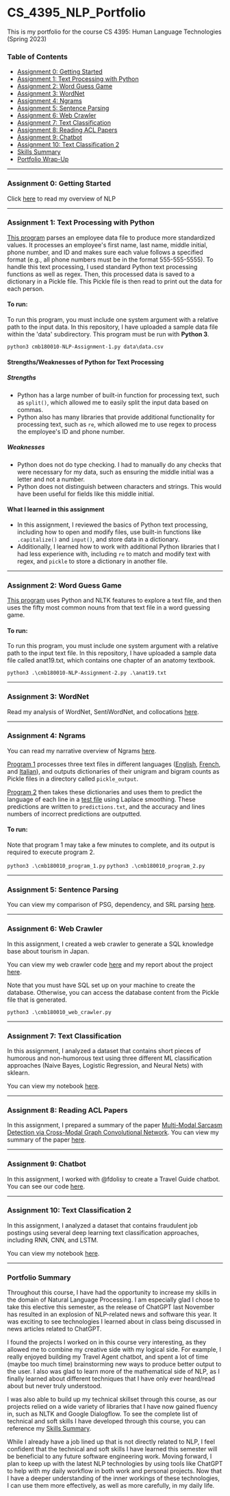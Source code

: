 # CS_4395_NLP_Portfolio
This is my portfolio for the course CS 4395: Human Language Technologies (Spring 2023)

### Table of Contents

- [Assignment 0: Getting Started](#assignment-0-getting-started)
- [Assignment 1: Text Processing with Python](#assignment-1-text-processing-with-python)
- [Assignment 2: Word Guess Game](#assignment-2-word-guess-game)
- [Assignment 3: WordNet](#assignment-3-wordnet)
- [Assignment 4: Ngrams](#assignment-4-ngrams)
- [Assignment 5: Sentence Parsing](#assignment-5-sentence-parsing)
- [Assignment 6: Web Crawler](#assignment-6-web-crawler)
- [Assignment 7: Text Classification](#assignment-7-text-classification)
- [Assignment 8: Reading ACL Papers](#assignment-8-reading-acl-papers)
- [Assignment 9: Chatbot](#assignment-9-chatbot)
- [Assignment 10: Text Classification 2](#assignment-10-text-classification-2)
- [Skills Summary](https://github.com/cadybaltz/CS_4395_NLP_Portfolio/blob/main/SkillsSummary.md)
- [Portfolio Wrap-Up](#portfolio-wrap-up)

-----

### Assignment 0: Getting Started
Click [here](https://github.com/cadybaltz/CS_4395_NLP_Portfolio/blob/main/Assignment_0/Overview_of_NLP.pdf) to read my overview of NLP

-----

### Assignment 1: Text Processing with Python
[This program](https://github.com/cadybaltz/CS_4395_NLP_Portfolio/blob/main/Assignment_1/cmb180010-NLP-Assignment-1.py) parses an employee data file to produce more standardized values. It processes an employee's first name, last name, middle initial, phone number, and ID and makes sure each value follows a specified format (e.g., all phone numbers must be in the format 555-555-5555). To handle this text processing, I used standard Python text processing functions as well as regex. Then, this processed data is saved to a dictionary in a Pickle file. This Pickle file is then read to print out the data for each person.

#### To run:
To run this program, you must include one system argument with a relative path to the input data. In this repository, I have uploaded a sample data file within the 'data' subdirectory. This program must be run with **Python 3**.

`python3 cmb180010-NLP-Assignment-1.py data\data.csv`

#### Strengths/Weaknesses of Python for Text Processing
##### Strengths
- Python has a large number of built-in function for processing text, such as `split()`, which allowed me to easily split the input data based on commas.
- Python also has many libraries that provide additional functionality for processing text, such as `re`, which allowed me to use regex to process the employee's ID and phone number.

##### Weaknesses
- Python does not do type checking. I had to manually do any checks that were necessary for my data, such as ensuring the middle initial was a letter and not a number.
- Python does not distinguish between characters and strings. This would have been useful for fields like this middle initial.

#### What I learned in this assignment
- In this assignment, I reviewed the basics of Python text processing, including how to open and modify files, use built-in functions like `.capitalize()` and `input()`, and store data in a dictionary.
- Additionally, I learned how to work with additional Python libraries that I had less experience with, including `re` to match and modify text with regex, and `pickle` to store a dictionary in another file.

-----

### Assignment 2: Word Guess Game
[This program](https://github.com/cadybaltz/CS_4395_NLP_Portfolio/blob/main/Assignment_2/cmb180010-NLP-Assignment-2.py) uses Python and NLTK features to explore a text file, and then uses the fifty most common nouns from that text file in a word guessing game.

#### To run:
To run this program, you must include one system argument with a relative path to the input text file. In this repository, I have uploaded a sample data file called anat19.txt, which contains one chapter of an anatomy textbook.

`python3 .\cmb180010-NLP-Assignment-2.py .\anat19.txt`


-----

### Assignment 3: WordNet
Read my analysis of WordNet, SentiWordNet, and collocations [here](https://github.com/cadybaltz/CS_4395_NLP_Portfolio/blob/main/Assignment_3/cmb180010-NLP-Assignment-3.pdf).


-----

### Assignment 4: Ngrams

You can read my narrative overview of Ngrams [here](https://github.com/cadybaltz/CS_4395_NLP_Portfolio/blob/main/Assignment_4/cmb180010_ngrams_narrative.pdf).

[Program 1](https://github.com/cadybaltz/CS_4395_NLP_Portfolio/blob/main/Assignment_4/cmb180010_program_1.py) processes three text files in different languages ([English](https://github.com/cadybaltz/CS_4395_NLP_Portfolio/blob/main/Assignment_4/data/LangId.train.English), [French](https://github.com/cadybaltz/CS_4395_NLP_Portfolio/blob/main/Assignment_4/data/LangId.train.French), and [Italian](https://github.com/cadybaltz/CS_4395_NLP_Portfolio/blob/main/Assignment_4/data/LangId.train.Italian)), and outputs dictionaries of their unigram and bigram counts as Pickle files in a directory called `pickle_output`.

[Program 2](https://github.com/cadybaltz/CS_4395_NLP_Portfolio/blob/main/Assignment_4/cmb180010_program_2.py) then takes these dictionaries and uses them to predict the language of each line in a [test file](https://github.com/cadybaltz/CS_4395_NLP_Portfolio/blob/main/Assignment_4/data/LangId.test) using Laplace smoothing. These predictions are written to `predictions.txt`, and the accuracy and lines numbers of incorrect predictions are outputted.

#### To run:
Note that program 1 may take a few minutes to complete, and its output is required to execute program 2.

`python3 .\cmb180010_program_1.py`
`python3 .\cmb180010_program_2.py`

-----

### Assignment 5: Sentence Parsing

You can view my comparison of PSG, dependency, and SRL parsing [here](https://github.com/cadybaltz/CS_4395_NLP_Portfolio/blob/main/Assignment_5/cmb180010_sentence_parsing.pdf).

-----

### Assignment 6: Web Crawler

In this assignment, I created a web crawler to generate a SQL knowledge base about tourism in Japan.

You can view my web crawler code [here](https://github.com/cadybaltz/CS_4395_NLP_Portfolio/blob/main/Assignment_6/cmb180010_web_crawler.py) and my report about the project [here](https://github.com/cadybaltz/CS_4395_NLP_Portfolio/blob/main/Assignment_6/cmb180010_web_crawler_report.pdf).

Note that you must have SQL set up on your machine to create the database. Otherwise, you can access the database content from the Pickle file that is generated.

`python3 .\cmb180010_web_crawler.py`

-----

### Assignment 7: Text Classification

In this assignment, I analyzed a dataset that contains short pieces of humorous and non-humorous text using three different ML classification approaches (Naive Bayes, Logistic Regression, and Neural Nets) with sklearn.

You can view my notebook [here](https://github.com/cadybaltz/CS_4395_NLP_Portfolio/blob/main/Assignment_7/cmb180010_text_classification.pdf).

-----

### Assignment 8: Reading ACL Papers

In this assignment, I prepared a summary of the paper [Multi-Modal Sarcasm Detection via Cross-Modal Graph Convolutional Network](https://aclanthology.org/2022.acl-long.124.pdf). You can view my summary of the paper [here](https://github.com/cadybaltz/CS_4395_NLP_Portfolio/blob/main/Assignment_8/cmb180010_ACL_summary.pdf).

-----

### Assignment 9: Chatbot

In this assignment, I worked with @fdolisy to create a Travel Guide chatbot. You can see our code [here](https://github.com/fdolisy/TravelAgent).

-----

### Assignment 10: Text Classification 2

In this assignment, I analyzed a dataset that contains fraudulent job postings using several deep learning text classification approaches, including RNN, CNN, and LSTM.

You can view my notebook [here](https://github.com/cadybaltz/CS_4395_NLP_Portfolio/blob/main/Assignment_10/cmb180010_text_classification_2.pdf).

-----

### Portfolio Summary

Throughout this course, I have had the opportunity to increase my skills in the domain of Natural Language Processing. I am especially glad I chose to take this elective this semester, as the release of ChatGPT last November has resulted in an explosion of NLP-related news and software this year. It was exciting to see technologies I learned about in class being discussed in news articles related to ChatGPT. 

I found the projects I worked on in this course very interesting, as they allowed me to combine my creative side with my logical side. For example, I really enjoyed building my Travel Agent chatbot, and spent a lot of time (maybe too much time) brainstorming new ways to produce better output to the user. I also was glad to learn more of the mathematical side of NLP, as I finally learned about different techniques that I have only ever heard/read about but never truly understood.

I was also able to build up my technical skillset through this course, as our projects relied on a wide variety of libraries that I have now gained fluency in, such as NLTK and Google Dialogflow. To see the complete list of technical and soft skills I have developed through this course, you can reference my [Skills Summary](https://github.com/cadybaltz/CS_4395_NLP_Portfolio/blob/main/SkillsSummary.md).

While I already have a job lined up that is not directly related to NLP, I feel confident that the technical and soft skills I have learned this semester will be beneficial to any future software engineering work. Moving forward, I plan to keep up with the latest NLP technologies by using tools like ChatGPT to help with my daily workflow in both work and personal projects. Now that I have a deeper understanding of the inner workings of these technologies, I can use them more effectively, as well as more carefully, in my daily life.
